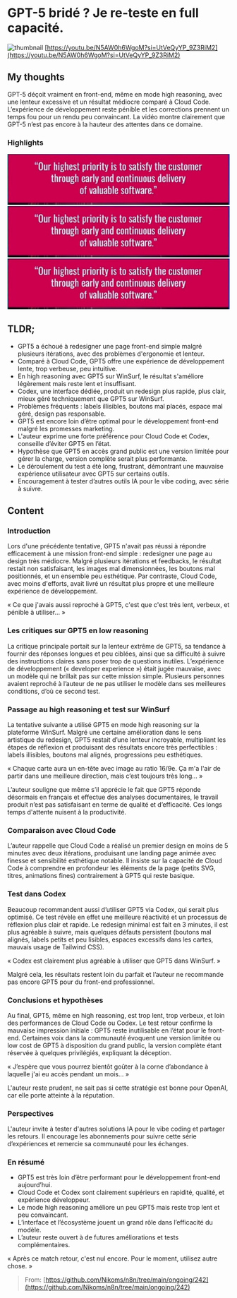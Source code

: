 # GPT-5 bridé ? Je re-teste en full capacité.
![thumbnail](https://i.ytimg.com/vi/N5AW0h6WgoM/maxresdefault.jpg)
[https://youtu.be/N5AW0h6WgoM?si=UtVeQyYP_9Z3RiM2](https://youtu.be/N5AW0h6WgoM?si=UtVeQyYP_9Z3RiM2)

## My thoughts

GPT-5 déçoit vraiment en front-end, même en mode high reasoning, avec une lenteur excessive et un résultat médiocre comparé à Cloud Code. L’expérience de développement reste pénible et les corrections prennent un temps fou pour un rendu peu convaincant. La vidéo montre clairement que GPT-5 n’est pas encore à la hauteur des attentes dans ce domaine.
### Highlights

![2025-08-15T01:37:40.860+02:00.jpg](https://github.com/Nikoms/n8n/blob/main/ongoing/242/photos/2025-08-15T01:37:40.860%2B02:00.jpg)
![2025-08-15T01:38:04.618+02:00.jpg](https://github.com/Nikoms/n8n/blob/main/ongoing/242/photos/2025-08-15T01:38:04.618%2B02:00.jpg)
![2025-08-15T01:38:35.767+02:00.jpg](https://github.com/Nikoms/n8n/blob/main/ongoing/242/photos/2025-08-15T01:38:35.767%2B02:00.jpg)

## TLDR;
- GPT5 a échoué à redesigner une page front-end simple malgré plusieurs itérations, avec des problèmes d'ergonomie et lenteur.
- Comparé à Cloud Code, GPT5 offre une expérience de développement lente, trop verbeuse, peu intuitive.
- En high reasoning avec GPT5 sur WinSurf, le résultat s'améliore légèrement mais reste lent et insuffisant.
- Codex, une interface dédiée, produit un redesign plus rapide, plus clair, mieux géré techniquement que GPT5 sur WinSurf.
- Problèmes fréquents : labels illisibles, boutons mal placés, espace mal géré, design pas responsable.
- GPT5 est encore loin d’être optimal pour le développement front-end malgré les promesses marketing.
- L'auteur exprime une forte préférence pour Cloud Code et Codex, conseille d’éviter GPT5 en l’état.
- Hypothèse que GPT5 en accès grand public est une version limitée pour gérer la charge, version complète serait plus performante.
- Le déroulement du test a été long, frustrant, démontrant une mauvaise expérience utilisateur avec GPT5 sur certains outils.
- Encouragement à tester d’autres outils IA pour le vibe coding, avec série à suivre.



## Content

### Introduction
Lors d'une précédente tentative, GPT5 n'avait pas réussi à répondre efficacement à une mission front-end simple : redesigner une page au design très médiocre. Malgré plusieurs itérations et feedbacks, le résultat restait non satisfaisant, les images mal dimensionnées, les boutons mal positionnés, et un ensemble peu esthétique. Par contraste, Cloud Code, avec moins d'efforts, avait livré un résultat plus propre et une meilleure expérience de développement. 

« Ce que j'avais aussi reproché à GPT5, c'est que c'est très lent, verbeux, et pénible à utiliser... »

### Les critiques sur GPT5 en low reasoning
La critique principale portait sur la lenteur extrême de GPT5, sa tendance à fournir des réponses longues et peu ciblées, ainsi que sa difficulté à suivre des instructions claires sans poser trop de questions inutiles. L’expérience de développement (« developer experience ») était jugée mauvaise, avec un modèle qui ne brillait pas sur cette mission simple. Plusieurs personnes avaient reproché à l’auteur de ne pas utiliser le modèle dans ses meilleures conditions, d’où ce second test.

### Passage au high reasoning et test sur WinSurf
La tentative suivante a utilisé GPT5 en mode high reasoning sur la plateforme WinSurf. Malgré une certaine amélioration dans le sens artistique du redesign, GPT5 restait d’une lenteur incroyable, multipliant les étapes de réflexion et produisant des résultats encore très perfectibles : labels illisibles, boutons mal alignés, progressions peu esthétiques. 

« Chaque carte aura un en-tête avec image au ratio 16/9e. Ça m'a l'air de partir dans une meilleure direction, mais c’est toujours très long... »

L’auteur souligne que même s’il apprécie le fait que GPT5 réponde désormais en français et effectue des analyses documentaires, le travail produit n’est pas satisfaisant en terme de qualité et d’efficacité. Ces longs temps d'attente nuisent à la productivité.

### Comparaison avec Cloud Code
L’auteur rappelle que Cloud Code a réalisé un premier design en moins de 5 minutes avec deux itérations, produisant une landing page animée avec finesse et sensibilité esthétique notable. Il insiste sur la capacité de Cloud Code à comprendre en profondeur les éléments de la page (petits SVG, titres, animations fines) contrairement à GPT5 qui reste basique.

### Test dans Codex
Beaucoup recommandent aussi d’utiliser GPT5 via Codex, qui serait plus optimisé. Ce test révèle en effet une meilleure réactivité et un processus de réflexion plus clair et rapide. Le redesign minimal est fait en 3 minutes, il est plus agréable à suivre, mais quelques défauts persistent (boutons mal alignés, labels petits et peu lisibles, espaces excessifs dans les cartes, mauvais usage de Tailwind CSS). 

« Codex est clairement plus agréable à utiliser que GPT5 dans WinSurf. »

Malgré cela, les résultats restent loin du parfait et l’auteur ne recommande pas encore GPT5 pour du front-end professionnel.

### Conclusions et hypothèses
Au final, GPT5, même en high reasoning, est trop lent, trop verbeux, et loin des performances de Cloud Code ou Codex. Le test retour confirme la mauvaise impression initiale : GPT5 reste inutilisable en l’état pour le front-end. Certaines voix dans la communauté évoquent une version limitée ou low cost de GPT5 à disposition du grand public, la version complète étant réservée à quelques privilégiés, expliquant la déception. 

« J’espère que vous pourrez bientôt goûter à la corne d’abondance à laquelle j'ai eu accès pendant un mois... »

L'auteur reste prudent, ne sait pas si cette stratégie est bonne pour OpenAI, car elle porte atteinte à la réputation.

### Perspectives
L'auteur invite à tester d'autres solutions IA pour le vibe coding et partager les retours. Il encourage les abonnements pour suivre cette série d’expériences et remercie sa communauté pour les échanges.

### En résumé
- GPT5 est très loin d’être performant pour le développement front-end aujourd’hui.
- Cloud Code et Codex sont clairement supérieurs en rapidité, qualité, et expérience développeur.
- Le mode high reasoning améliore un peu GPT5 mais reste trop lent et peu convaincant.
- L’interface et l’écosystème jouent un grand rôle dans l’efficacité du modèle.
- L’auteur reste ouvert à de futures améliorations et tests complémentaires.

« Après ce match retour, c'est nul encore. Pour le moment, utilisez autre chose. »




> From: [https://github.com/Nikoms/n8n/tree/main/ongoing/242](https://github.com/Nikoms/n8n/tree/main/ongoing/242)